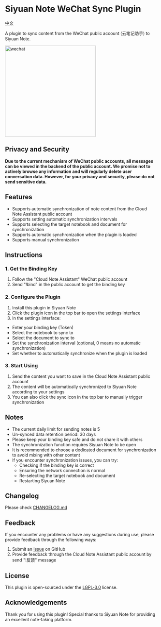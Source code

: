 # Siyuan Note WeChat Sync Plugin

[中文](./README.md)

A plugin to sync content from the WeChat public account (云笔记助手) to Siyuan Note.

<img src="https://fastly.jsdelivr.net/gh/onemorework/SiyuanWechatSync/asset/wechat_qr.png" alt="wechat" width="300"/>

## Privacy and Security

**Due to the current mechanism of WeChat public accounts, all messages can be viewed in the backend of the public account. We promise not to actively browse any information and will regularly delete user conversation data. However, for your privacy and security, please do not send sensitive data.**

## Features

* Supports automatic synchronization of note content from the Cloud Note Assistant public account
* Supports setting automatic synchronization intervals
* Supports selecting the target notebook and document for synchronization
* Supports automatic synchronization when the plugin is loaded
* Supports manual synchronization

## Instructions

### 1. Get the Binding Key

1. Follow the "Cloud Note Assistant" WeChat public account
2. Send "!bind" in the public account to get the binding key

### 2. Configure the Plugin

1. Install this plugin in Siyuan Note
2. Click the plugin icon in the top bar to open the settings interface
3. In the settings interface:
  - Enter your binding key (Token)
  - Select the notebook to sync to
  - Select the document to sync to
  - Set the synchronization interval (optional, 0 means no automatic synchronization)
  - Set whether to automatically synchronize when the plugin is loaded

### 3. Start Using

1. Send the content you want to save in the Cloud Note Assistant public account
2. The content will be automatically synchronized to Siyuan Note according to your settings
3. You can also click the sync icon in the top bar to manually trigger synchronization

## Notes

- The current daily limit for sending notes is 5
- Un-synced data retention period: 30 days
- Please keep your binding key safe and do not share it with others
- The synchronization function requires Siyuan Note to be open
- It is recommended to choose a dedicated document for synchronization to avoid mixing with other content
- If you encounter synchronization issues, you can try:
  - Checking if the binding key is correct
  - Ensuring the network connection is normal
  - Re-selecting the target notebook and document
  - Restarting Siyuan Note

## Changelog

Please check [CHANGELOG.md](https://fastly.jsdelivr.net/gh/onemorework/SiyuanWechatSync/CHANGELOG.md)

## Feedback

If you encounter any problems or have any suggestions during use, please provide feedback through the following ways:

1. Submit an [Issue](https://github.com/onemorework/SiyuanWechatSync/issues) on GitHub
2. Provide feedback through the Cloud Note Assistant public account by send "!反馈" message

## License

This plugin is open-sourced under the [LGPL-3.0](https://fastly.jsdelivr.net/gh/onemorework/SiyuanWechatSync/LICENSE) license.

## Acknowledgements

Thank you for using this plugin! Special thanks to Siyuan Note for providing an excellent note-taking platform.